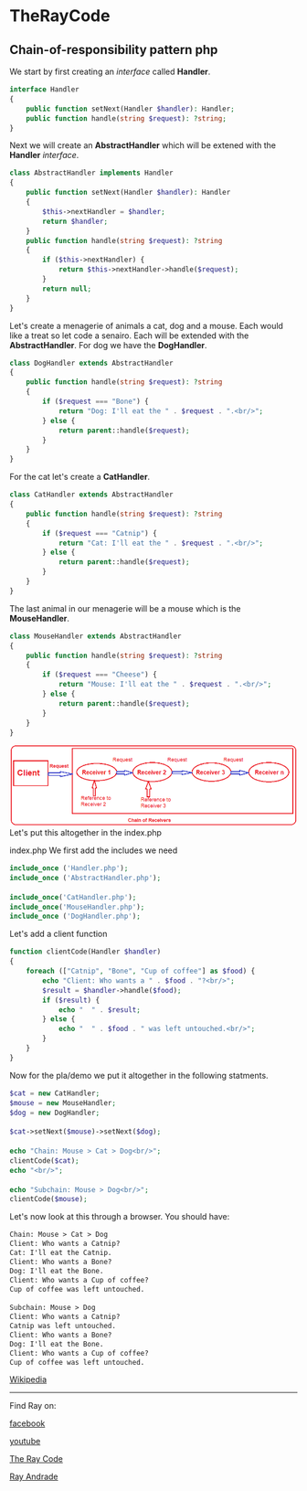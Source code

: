 # TheRayCode
## Chain-of-responsibility pattern php
We start by first creating an *interface* called **Handler**.

```php
interface Handler
{
    public function setNext(Handler $handler): Handler;
    public function handle(string $request): ?string;
}
```

Next we will create an **AbstractHandler** which will be extened with the **Handler** *interface*.

```php
class AbstractHandler implements Handler
{
    public function setNext(Handler $handler): Handler
    {
        $this->nextHandler = $handler;
        return $handler;
    }
    public function handle(string $request): ?string
    {
        if ($this->nextHandler) {
            return $this->nextHandler->handle($request);
        }
        return null;
    }
}
```


Let's create a menagerie of animals a cat, dog and a mouse.
Each would like a treat so let code a senairo.
Each will be extended with the **AbstractHandler**.
For dog we have the **DogHandler**.
```php
class DogHandler extends AbstractHandler
{
    public function handle(string $request): ?string
    {
        if ($request === "Bone") {
            return "Dog: I'll eat the " . $request . ".<br/>";
        } else {
            return parent::handle($request);
        }
    }
}
```

For the cat let's create a **CatHandler**.
```php
class CatHandler extends AbstractHandler
{
    public function handle(string $request): ?string
    {
        if ($request === "Catnip") {
            return "Cat: I'll eat the " . $request . ".<br/>";
        } else {
            return parent::handle($request);
        }
    }
}
```
The last animal in our menagerie will be a mouse which is the **MouseHandler**.
```php
class MouseHandler extends AbstractHandler
{
    public function handle(string $request): ?string
    {
        if ($request === "Cheese") {
            return "Mouse: I'll eat the " . $request . ".<br/>";
        } else {
            return parent::handle($request);
        }
    }
}
```
![ChainOfResponsibility](/UMLs/images/ChainOfResponsibility/ChainOfResponsibility-4.png)
Let's put this altogether in the index.php

index.php
We first add the includes we need
```php
include_once ('Handler.php');
include_once ('AbstractHandler.php');

include_once('CatHandler.php');
include_once('MouseHandler.php');
include_once ('DogHandler.php');
```

Let's add a client function
```php
function clientCode(Handler $handler)
{
    foreach (["Catnip", "Bone", "Cup of coffee"] as $food) {
        echo "Client: Who wants a " . $food . "?<br/>";
        $result = $handler->handle($food);
        if ($result) {
            echo "  " . $result;
        } else {
            echo "  " . $food . " was left untouched.<br/>";
        }
    }
}
```
Now for the pla/demo we put it altogether in the following statments.

```php
$cat = new CatHandler;
$mouse = new MouseHandler;
$dog = new DogHandler;

$cat->setNext($mouse)->setNext($dog);

echo "Chain: Mouse > Cat > Dog<br/>";
clientCode($cat);
echo "<br/>";

echo "Subchain: Mouse > Dog<br/>";
clientCode($mouse);
```

Let's now look at this through a browser.
You should have:

```run
Chain: Mouse > Cat > Dog
Client: Who wants a Catnip?
Cat: I'll eat the Catnip.
Client: Who wants a Bone?
Dog: I'll eat the Bone.
Client: Who wants a Cup of coffee?
Cup of coffee was left untouched.

Subchain: Mouse > Dog
Client: Who wants a Catnip?
Catnip was left untouched.
Client: Who wants a Bone?
Dog: I'll eat the Bone.
Client: Who wants a Cup of coffee?
Cup of coffee was left untouched.
```

[Wikipedia](https://en.wikipedia.org/wiki/Chain-of-responsibility_pattern)

----------------------------------------------------------------------------------------------------

Find Ray on:

[facebook](https://www.facebook.com/TheRayCode/)

[youtube](https://www.youtube.com/user/TheRayCode/)

[The Ray Code](https://www.TheRayCode.com)

[Ray Andrade](https://www.TheRayCode.org)
